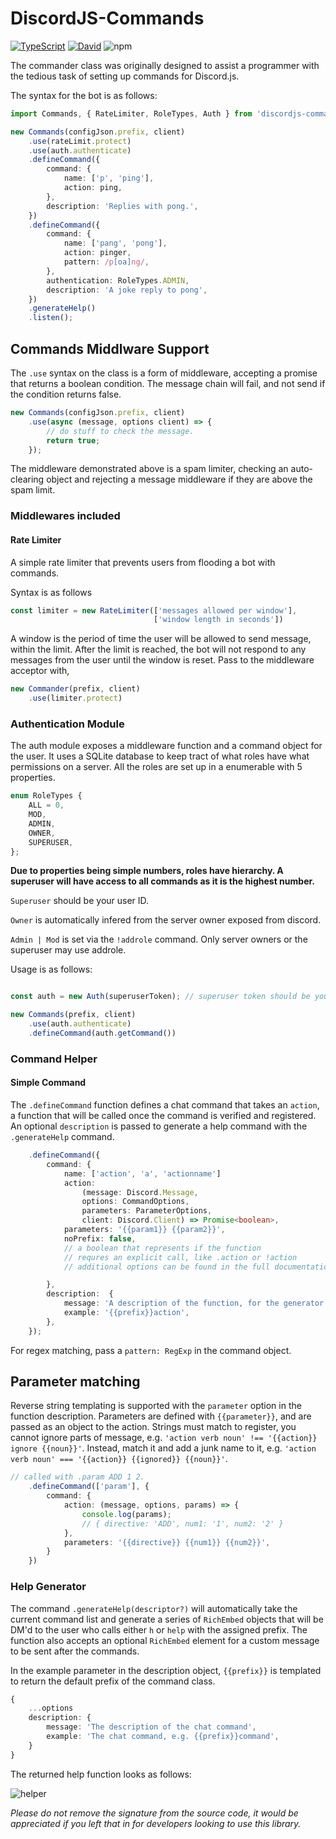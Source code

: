 # DiscordJS-Commands

[![TypeScript](https://badges.frapsoft.com/typescript/version/typescript-next.svg?v=101)](https://github.com/ellerbrock/typescript-badges/)
[![David](https://david-dm.org/Navrin/yifflesworth.svg)](https://david-dm.org)
![npm](https://img.shields.io/npm/l/express.svg?style=flat-square)

The commander class was originally designed to assist a programmer with the tedious task of setting up commands for Discord.js.

The syntax for the bot is as follows:

```typescript
import Commands, { RateLimiter, RoleTypes, Auth } from 'discordjs-command-helper';

new Commands(configJson.prefix, client)
    .use(rateLimit.protect)
    .use(auth.authenticate)
    .defineCommand({
        command: {
            name: ['p', 'ping'],
            action: ping,
        },
        description: 'Replies with pong.',
    })
    .defineCommand({
        command: {
            name: ['pang', 'pong'],
            action: pinger,
            pattern: /p[oa]ng/,
        },
        authentication: RoleTypes.ADMIN,
        description: 'A joke reply to pong',
    })
    .generateHelp()
    .listen();
```

## Commands Middlware Support

The `.use` syntax on the class is a form of middleware, accepting a promise that returns a boolean condition. The message chain will fail, and not send if the condition returns false.

```typescript
new Commands(configJson.prefix, client)
    .use(async (message, options client) => {
        // do stuff to check the message.
        return true;
    });
```

The middleware demonstrated above is a spam limiter, checking an auto-clearing object and rejecting a message middleware if they are above the spam limit.

### Middlewares included

#### Rate Limiter

A simple rate limiter that prevents users from flooding a bot with commands.

Syntax is as follows

```typescript
const limiter = new RateLimiter(['messages allowed per window'],
                                ['window length in seconds'])
```

A window is the period of time the user will be allowed to send message, within the limit. After the limit is reached, the bot will not respond to any messages from the user until the window is reset. Pass to the middleware acceptor with,

```typescript
new Commander(prefix, client)
    .use(limiter.protect)
```

### **Authentication Module**

The auth module exposes a middleware function and a command object for the user. It uses a SQLite database to keep tract of what roles have what permissions on a server. All the roles are set up in a enumerable with 5 properties.

```typescript
enum RoleTypes {
    ALL = 0,
    MOD,
    ADMIN,
    OWNER,
    SUPERUSER,
};
```

**Due to properties being simple numbers, roles have hierarchy. A superuser will have access to all commands as it is the highest number.**

`Superuser` should be your user ID.

`Owner` is automatically infered from the server owner exposed from discord.

`Admin | Mod` is set via the `!addrole` command. Only server owners or the superuser may use addrole.

Usage is as follows:

```typescript

const auth = new Auth(superuserToken); // superuser token should be your discord user ID, you will have access to all commands.

new Commands(prefix, client)
    .use(auth.authenticate)
    .defineCommand(auth.getCommand())

```

### Command Helper

#### Simple Command

The `.defineCommand` function defines a chat command that takes an `action`, a function that will be called once the command is verified and registered. An optional `description` is passed to generate a help command with the `.generateHelp` command.

```typescript
    .defineCommand({
        command: {
            name: ['action', 'a', 'actionname']
            action:
                (message: Discord.Message,
                options: CommandOptions,
                parameters: ParameterOptions,
                client: Discord.Client) => Promise<boolean>,
            parameters: '{{param1}} {{param2}}',
            noPrefix: false,
            // a boolean that represents if the function
            // requres an explicit call, like .action or !action
            // additional options can be found in the full documentation.

        },
        description:  {
            message: 'A description of the function, for the generator',
            example: '{{prefix}}action',
        },
    });
```

For regex matching, pass a `pattern: RegExp` in the command object.

## Parameter matching

Reverse string templating is supported with the `parameter` option in the function description. Parameters are defined with `{{parameter}}`, and are passed as an object to the action. Strings must match to register, you cannot ignore parts of message, e.g. `'action verb noun' !== '{{action}} ignore {{noun}}'`. Instead, match it and add a junk name to it, e.g. `'action verb noun' === '{{action}} {{ignored}} {{noun}}'`.

```typescript
// called with .param ADD 1 2.
    .defineCommand(['param'], {
        command: {
            action: (message, options, params) => {
                console.log(params);
                // { directive: 'ADD', num1: '1', num2: '2' }
            },
            parameters: '{{directive}} {{num1}} {{num2}}',
        }
    })
```

### Help Generator

The command `.generateHelp(descriptor?)` will automatically take the current command list and generate a series of `RichEmbed` objects that will be DM'd to the user who calls either `h` or `help` with the assigned prefix. The function also accepts an optional `RichEmbed` element for a custom message to be sent after the commands.

In the example parameter in the description object, `{{prefix}}` is templated to return the default prefix of the command class.

```typescript
{
    ...options
    description: {
        message: 'The description of the chat command',
        example: 'The chat command, e.g. {{prefix}}command',
    }
}
```

The returned help function looks as follows:

![helper](https://i.imgur.com/wBOdcK6.png)

*Please do not remove the signature from the source code, it would be appreciated if you left that in for developers looking to use this library.*
